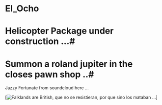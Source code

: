 # El_Ocho

# Helicopter Package under construction ...#

# Summon a roland jupiter in the closes pawn shop ..#

Jazzy Fortunate from soundcloud here ... 

[![Falklands are British, que no se resistieran, por que sino los mataban ... 
](https://raw.githubusercontent.com/rgarro/El_Ocho/main/elLocho.PNG)]


